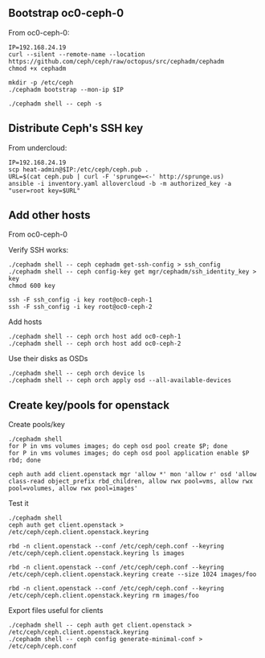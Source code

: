 
## Bootstrap oc0-ceph-0

From oc0-ceph-0:
```
IP=192.168.24.19
curl --silent --remote-name --location https://github.com/ceph/ceph/raw/octopus/src/cephadm/cephadm
chmod +x cephadm

mkdir -p /etc/ceph
./cephadm bootstrap --mon-ip $IP

./cephadm shell -- ceph -s
```

## Distribute Ceph's SSH key

From undercloud:
```
IP=192.168.24.19
scp heat-admin@$IP:/etc/ceph/ceph.pub .
URL=$(cat ceph.pub | curl -F 'sprunge=<-' http://sprunge.us)
ansible -i inventory.yaml allovercloud -b -m authorized_key -a "user=root key=$URL"
```

## Add other hosts

From oc0-ceph-0

Verify SSH works:
```
./cephadm shell -- ceph cephadm get-ssh-config > ssh_config
./cephadm shell -- ceph config-key get mgr/cephadm/ssh_identity_key > key
chmod 600 key

ssh -F ssh_config -i key root@oc0-ceph-1 
ssh -F ssh_config -i key root@oc0-ceph-2
```

Add hosts
```
./cephadm shell -- ceph orch host add oc0-ceph-1
./cephadm shell -- ceph orch host add oc0-ceph-2
```

Use their disks as OSDs
```
./cephadm shell -- ceph orch device ls
./cephadm shell -- ceph orch apply osd --all-available-devices
```

## Create key/pools for openstack

Create pools/key
```
./cephadm shell
for P in vms volumes images; do ceph osd pool create $P; done
for P in vms volumes images; do ceph osd pool application enable $P rbd; done

ceph auth add client.openstack mgr 'allow *' mon 'allow r' osd 'allow class-read object_prefix rbd_children, allow rwx pool=vms, allow rwx pool=volumes, allow rwx pool=images'
```

Test it
```
./cephadm shell 
ceph auth get client.openstack > /etc/ceph/ceph.client.openstack.keyring

rbd -n client.openstack --conf /etc/ceph/ceph.conf --keyring /etc/ceph/ceph.client.openstack.keyring ls images

rbd -n client.openstack --conf /etc/ceph/ceph.conf --keyring /etc/ceph/ceph.client.openstack.keyring create --size 1024 images/foo

rbd -n client.openstack --conf /etc/ceph/ceph.conf --keyring /etc/ceph/ceph.client.openstack.keyring rm images/foo
```

Export files useful for clients
```
./cephadm shell -- ceph auth get client.openstack > /etc/ceph/ceph.client.openstack.keyring
./cephadm shell -- ceph config generate-minimal-conf > /etc/ceph/ceph.conf
```

